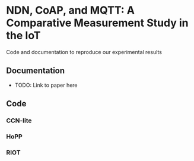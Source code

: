 # NDN, CoAP, and MQTT: A Comparative Measurement Study in the IoT
Code and documentation to reproduce our experimental results

## Documentation
- TODO: Link to paper here

## Code

### CCN-lite

### HoPP

### RIOT
